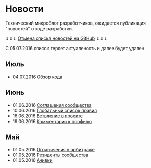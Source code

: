 # Новости
Технический микроблог разработчиков, ожидается публикация "новостей" о ходе разработки.

⇓⇓⇓ [Отмена списка новостей на GitHub](20160705-Отмена-списка-новостей-на-GitHub.md) ⇓⇓⇓

С 05.07.2016 список теряет актуаленость и далее будет удален


## Июль
+ 04.07.2016 [Обзор кода](https://github.com/tebaly/freedomsex/blob/news/doc/news/20160704-Обзор-кода.md)

## Июнь 
+ 01.06.2016 [Соглашения сообщества](https://github.com/tebaly/freedomsex/blob/news/doc/news/20160601-Соглашения-сообщества.md)
+ 10.06.2016 [Глобальный список правил](https://github.com/tebaly/freedomsex/blob/news/doc/news/20160610-Глобальный-список-правил.md)
+ 16.06.2016 [Ветвление в проекте](https://github.com/tebaly/freedomsex/blob/news/doc/news/20160616-Ветки.md)
+ 19.06.2016 [Комментарии к профилю](https://github.com/tebaly/freedomsex/blob/news/doc/news/20160619-Комментарии-к-профилю.md)

## Май
+ 01.05.2016 [Ограничения в арбитраже](https://github.com/tebaly/freedomsex/blob/news/doc/news/20160501-1-Ограничения-в-арбитраже.md)
+ 01.05.2016 [Резиденты сообщества](https://github.com/tebaly/freedomsex/blob/news/doc/news/20160501-2-Резиденты-сообщества.md) 
+ 01.05.2016 [Ачивки](https://github.com/tebaly/freedomsex/blob/news/doc/news/20160501-3-Ачивки.md)
